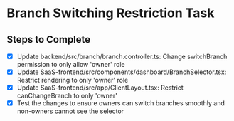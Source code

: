 # Branch Switching Restriction Task

## Steps to Complete
- [x] Update backend/src/branch/branch.controller.ts: Change switchBranch permission to only allow 'owner' role
- [x] Update SaaS-frontend/src/components/dashboard/BranchSelector.tsx: Restrict rendering to only 'owner' role
- [x] Update SaaS-frontend/src/app/ClientLayout.tsx: Restrict canChangeBranch to only 'owner'
- [x] Test the changes to ensure owners can switch branches smoothly and non-owners cannot see the selector

